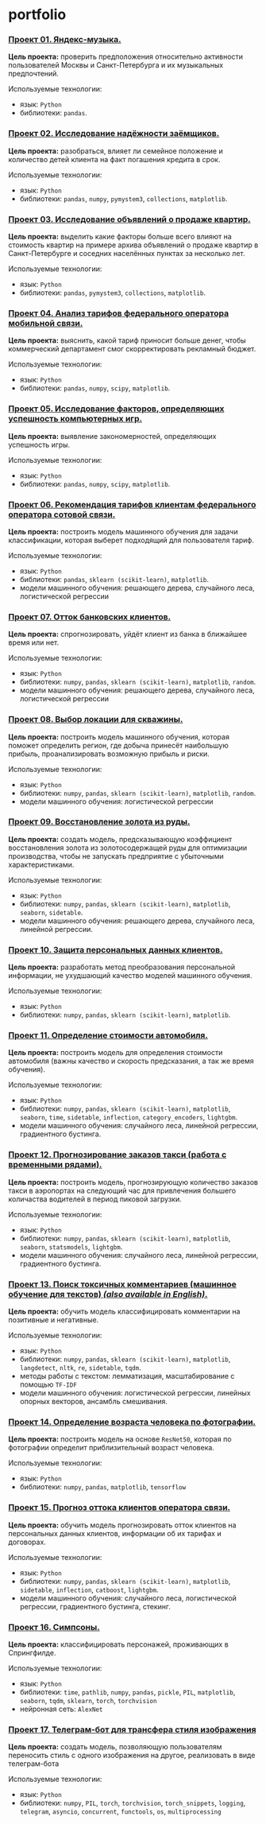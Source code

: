 # portfolio

### **[Проект 01. Яндекс-музыка.](https://github.com/Anastasiyofworld/DS_DA_portfolio/blob/main/project_01_Music_of_Moscow_and_SPB.ipynb)**

**Цель проекта:** проверить предположения относительно активности пользователей Москвы и Санкт-Петербурга и их музыкальных предпочтений. 

Используемые технологии: 
- язык: `Python` 
- библиотеки: `pandas`.


### **[Проект 02. Исследование надёжности заёмщиков.](https://github.com/Anastasiyofworld/DS_DA_portfolio/blob/main/project_02_Reliability%20of%20borrowers.ipynb)**

**Цель проекта:** разобраться, влияет ли семейное положение и количество детей клиента на факт погашения кредита в срок.

Используемые технологии: 
- язык: `Python`
- библиотеки: `pandas`, `numpy`, `pymystem3`, `collections`, `matplotlib`.

### **[Проект 03. Исследование объявлений о продаже квартир.](https://github.com/Anastasiyofworld/DS_DA_portfolio/blob/main/project_03_Ads_for_the_sale_of_apartments.ipynb)**

**Цель проекта:** выделить какие факторы больше всего влияют на стоимость квартир на примере архива объявлений о продаже квартир в Санкт-Петербурге и соседних населённых пунктах за несколько лет.

Используемые технологии: 
- язык: `Python`
- библиотеки: `pandas`, `pymystem3`, `collections`, `matplotlib`.

### **[Проект 04. Анализ тарифов федерального оператора мобильной связи.](https://github.com/Anastasiyofworld/DS_DA_portfolio/blob/main/project_04_Analysis_of_tariffs_of_the_federal_mobile_operator.ipynb)**

**Цель проекта:** выяснить, какой тариф приносит больше денег, чтобы коммерческий департамент смог скорректировать рекламный бюджет.

Используемые технологии: 
- язык: `Python`
- библиотеки: `pandas`, `numpy`, `scipy`, `matplotlib`.

### **[Проект 05. Исследование факторов, определяющих успешность компьютерных игр.](https://github.com/Anastasiyofworld/DS_DA_portfolio/blob/main/project_05_Factors_determining_the_success_of_computer_games.ipynb)**

**Цель проекта:** выявление закономерностей, определяющих успешность игры.

Используемые технологии: 
- язык: `Python`
- библиотеки: `pandas`, `numpy`, `scipy`, `matplotlib`.

### **[Проект 06. Рекомендация тарифов клиентам федерального оператора сотовой связи.](https://github.com/Anastasiyofworld/DS_DA_portfolio/blob/main/project_06_Tariff_recommendations_to_customers_of_the_mobile_operator.ipynb)**

**Цель проекта:** построить модель машинного обучения для задачи классификации, которая выберет подходящий для пользователя тариф.  

Используемые технологии: 
- язык: `Python`
- библиотеки: `pandas`, `sklearn (scikit-learn)`, `matplotlib`.
- модели машинного обучения: решающего дерева, случайного леса, логистической регрессии

### **[Проект 07. Отток банковских клиентов.](https://github.com/Anastasiyofworld/DS_DA_portfolio/blob/main/project_07_Churn_of_bank_customers.ipynb)**

**Цель проекта:** спрогнозировать, уйдёт клиент из банка в ближайшее время или нет. 

Используемые технологии:
- язык: `Python`
- библиотеки: `numpy`, `pandas`, `sklearn (scikit-learn)`, `matplotlib`, `random`.
- модели машинного обучения: решающего дерева, случайного леса, логистической регрессии

### **[Проект 08. Выбор локации для скважины.](https://github.com/Anastasiyofworld/DS_DA_portfolio/blob/main/project_08_Choosing_the_location_for_the_well.ipynb)**

**Цель проекта:** построить модель машинного обучения, которая поможет определить регион, где добыча принесёт наибольшую прибыль, проанализировать возможную прибыль и риски.

Используемые технологии:
- язык: `Python`
- библиотеки: `numpy`, `pandas`, `sklearn (scikit-learn)`, `matplotlib`, `random`.
- модели машинного обучения: логистической регрессии

### **[Проект 09. Восстановление золота из руды.](https://github.com/Anastasiyofworld/DS_DA_portfolio/blob/main/project_09_Recovery_of_gold_from_ore.ipynb)**

**Цель проекта:** создать модель, предсказывающую коэффициент восстановления золота из золотосодержащей руды для оптимизации производства, чтобы не запускать предприятие с убыточными характеристиками.

Используемые технологии:
- язык: `Python`
- библиотеки: `numpy`, `pandas`, `sklearn (scikit-learn)`, `matplotlib`, `seaborn`, `sidetable`.
- модели машинного обучения: решающего дерева, случайного леса, линейной регрессии.

### **[Проект 10. Защита персональных данных клиентов.](https://github.com/Anastasiyofworld/DS_DA_portfolio/blob/main/project_10_Protection_of_personal_data_of_clients.ipynb)**

**Цель проекта:** разработать метод преобразования персональной информации, не ухудшающий качество моделей машинного обучения. 

Используемые технологии:
- язык: `Python`
- библиотеки: `numpy`, `pandas`, `sklearn (scikit-learn)`, `matplotlib`.

### **[Проект 11. Определение стоимости автомобиля.](https://github.com/Anastasiyofworld/DS_DA_portfolio/blob/main/project_11_Determining_the_cost_of_cars.ipynb)**

**Цель проекта:** построить модель для определения стоимости автомобиля (важны качество и скорость предсказания, а так же время обучения).

Используемые технологии:
- язык: `Python`
- библиотеки: `numpy`, `pandas`, `sklearn (scikit-learn)`, `matplotlib`, `seaborn`, `time`, `sidetable`, `inflection`, `category_encoders`, `lightgbm`.
- модели машинного обучения: случайного леса, линейной регрессии, градиентного бустинга. 

### **[Проект 12. Прогнозирование заказов такси (работа с временными рядами).](https://github.com/Anastasiyofworld/DS_DA_portfolio/blob/main/project_12_Forecasting_taxi_orders.ipynb)**

**Цель проекта:** построить модель, прогнозирующую количество заказов такси в аэропортах на следующий час для привлечения большего количаства водителей в период пиковой загрузки.

Используемые технологии:
- язык: `Python`
- библиотеки: `numpy`, `pandas`, `sklearn (scikit-learn)`, `matplotlib`, `seaborn`, `statsmodels`, `lightgbm`.
- модели машинного обучения: случайного леса, линейной регрессии, градиентного бустинга.

### **[Проект 13. Поиск токсичных комментариев (машинное обучение для текстов) *(also available in English)*.](https://github.com/Anastasiyofworld/DS_DA_portfolio/blob/main/project_13_Search_for_toxic_comments_ru_en.ipynb)**

**Цель проекта:** обучить модель классифицировать комментарии на позитивные и негативные.

Используемые технологии:
- язык: `Python`
- библиотеки: `numpy`, `pandas`, `sklearn (scikit-learn)`, `matplotlib`, `langdetect`, `nltk`, `re`, `sidetable`, `tqdm`.
- методы работы с текстом: лемматизация, масштабирование с помощью `TF-IDF`
- модели машинного обучения: логистической регрессии, линейных опорных векторов, ансамбль смешивания.

### **[Проект 14. Определение возраста человека по фотографии.](https://github.com/Anastasiyofworld/DS_DA_portfolio/blob/main/project_14_Determining_the_age_of_customers.ipynb)**

**Цель проекта:** построить модель на основе `ResNet50`, которая по фотографии определит приблизительный возраст человека.

Используемые технологии:
- язык: `Python`
- библиотеки: `numpy`, `pandas`, `matplotlib`, `tensorflow`

### **[Проект 15. Прогноз оттока клиентов оператора связи.](https://github.com/Anastasiyofworld/DS_DA_portfolio/blob/main/project_15_Customer_churn_forecast.ipynb)**

**Цель проекта:** обучить модель прогнозировать отток клиентов на персональных данных клиентов, информации об их тарифах и договорах.

Используемые технологии:
- язык: `Python`
- библиотеки: `numpy`, `pandas`, `sklearn (scikit-learn)`, `matplotlib`, `sidetable`, `inflection`, `catboost`, `lightgbm`.
- модели машинного обучения: случайного леса, логистической регрессии, градиентного бустинга, стекинг. 

### **[Проект 16. Симпсоны.](https://github.com/Anastasiyofworld/DS_DA_portfolio/blob/main/project_16_The_simpsons.ipynb)**

**Цель проекта:** классифицировать персонажей, проживающих в Спрингфилде. 

Используемые технологии:
- язык: `Python`
- библиотеки: `time`, `pathlib`, `numpy`, `pandas`, `pickle`, `PIL`, `matplotlib`, `seaborn`, `tqdm`, `sklearn`, `torch`, `torchvision`
- нейронная сеть: `AlexNet`

### **[Проект 17. Телеграм-бот для трансфера стиля изображения](https://github.com/Anastasiyofworld/Telegram_bot_with_style_transfering_model)**

**Цель проекта:** создать модель, позволяющую пользователям переносить стиль с одного изображения на другое, реализовать в виде телеграм-бота

Используемые технологии:
- язык: `Python`
- библиотеки: `numpy`, `PIL`, `torch`, `torchvision`, `torch_snippets`, `logging`, `telegram`, `asyncio`, `concurrent`, `functools`, `os`, `multiprocessing`
